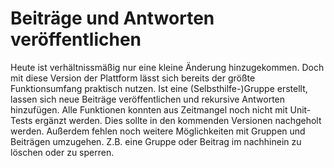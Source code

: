 # Beiträge und Antworten veröffentlichen

Heute ist verhältnissmäßig nur eine kleine Änderung hinzugekommen. Doch mit diese Version der Plattform lässt sich bereits der größte Funktionsumfang praktisch nutzen. 
Ist eine (Selbsthilfe-)Gruppe erstellt, lassen sich neue Beiträge veröffentlichen und rekursive Antworten hinzufügen.
Alle Funktionen konnten aus Zeitmangel noch nicht mit Unit-Tests ergänzt werden. Dies sollte in den kommenden Versionen nachgeholt werden. 
Außerdem fehlen noch weitere Möglichkeiten mit Gruppen und Beiträgen umzugehen. Z.B. eine Gruppe oder Beitrag im nachhinein zu löschen oder zu sperren.